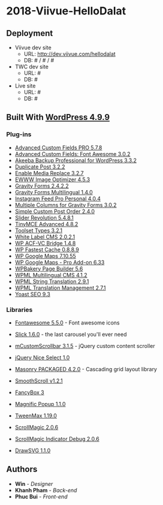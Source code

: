 # 2018-Viivue-HelloDalat

## Deployment

* Viivue dev site
    * URL: http://dev.viivue.com/hellodalat
    * DB: # / # / #
* TWC dev site
    * URL: #
    * DB: #
* Live site
    * URL: #
    * DB: #

## Built With [WordPress 4.9.9](https://wordpress.org/download/)

### Plug-ins

* [Advanced Custom Fields PRO 5.7.8](https://www.advancedcustomfields.com/pro/)
* [Advanced Custom Fields: Font Awesome 3.0.2](https://wordpress.org/plugins/advanced-custom-fields-font-awesome/)
* [Akeeba Backup Professional for WordPress 3.3.2](https://www.akeebabackup.com/products/akeeba-backup-wordpress.html)
* [Duplicate Post 3.2.2](https://duplicate-post.lopo.it/)
* [Enable Media Replace 3.2.7](https://shortpixel.com/)
* [EWWW Image Optimizer 4.5.3](https://ewww.io/)
* [Gravity Forms 2.4.2.2](https://www.gravityforms.com)
* [Gravity Forms Multilingual 1.4.0](https://www.onthegosystems.com/)
* [Instagram Feed Pro Personal 4.0.4](https://smashballoon.com/)
* [Multiple Columns for Gravity Forms 3.0.2](http://www.webholism.com/)
* [Simple Custom Post Order 2.4.0](https://colorlib.com/wp/)
* [Slider Revolution 5.4.8.1](https://revolution.themepunch.com/)
* [TinyMCE Advanced 4.8.2](https://wordpress.org/plugins/tinymce-advanced/)
* [Toolset Types 3.2.1](https://toolset.com)
* [White Label CMS 2.0.2.1](https://wordpress.org/plugins/white-label-cms/)
* [WP ACF-VC Bridge 1.4.8](http://wpacfvcbridge.com/)
* [WP Fastest Cache 0.8.8.9](#)
* [WP Google Maps 7.10.55](https://www.wpgmaps.com/)
* [WP Google Maps - Pro Add-on 6.33](https://www.wpgmaps.com/purchase-professional-version/)
* [WPBakery Page Builder 5.6](https://wpbakery.com/)
* [WPML Multilingual CMS 4.1.2](https://www.onthegosystems.com/)
* [WPML String Translation 2.9.1](https://www.onthegosystems.com/)
* [WPML Translation Management 2.7.1](https://www.onthegosystems.com/)
* [Yoast SEO 9.3](https://yoast.com/wordpress/plugins/seo/)

### Libraries

* [Fontawesome 5.5.0](https://fontawesome.com) - Font awesome icons
* [Slick 1.6.0](http://kenwheeler.github.io/slick/) - the last carousel you'll ever need
* [mCustomScrollbar 3.1.5](http://manos.malihu.gr/jquery-custom-content-scroller/) - jQuery custom content scroller
* [jQuery Nice Select 1.0](https://github.com/hernansartorio/jquery-nice-select)
* [Masonry PACKAGED 4.2.0](http://masonry.desandro.com) - Cascading grid layout library
* [SmoothScroll v1.2.1](https://github.com/gblazex/smoothscroll-for-websites/wiki)

* [FancyBox 3](http://fancyapps.com/fancybox/3/docs/)
* [Magnific Popup 1.1.0](http://dimsemenov.com/plugins/magnific-popup/)

* [TweenMax 1.19.0](https://greensock.com/docs)
* [ScrollMagic 2.0.6](http://scrollmagic.io/docs/index.html)
* [ScrollMagic Indicator Debug 2.0.6](http://scrollmagic.io/docs/index.html)
* [DrawSVG 1.1.0](https://github.com/lcdsantos/jquery-drawsvg)

## Authors

* **Win** - *Designer*
* **Khanh Pham** - *Back-end*
* **Phuc Bui** - *Front-end*
